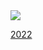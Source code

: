 <img src="https://photo.coolenjoy.net/data/editor/2102/d778f4ec8403ae4caaaa6415ea73b28932c47005.jpg">

[2022](/2022/1분기/20220121/)